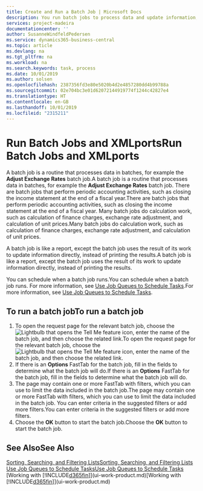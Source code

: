 ```yaml
---
title: Create and Run a Batch Job | Microsoft Docs
description: You run batch jobs to process data and update information, for example, to do periodic accounting activities, or to do calculations.
services: project-madeira
documentationcenter: ''
author: SusanneWindfeldPedersen
ms.service: dynamics365-business-central
ms.topic: article
ms.devlang: na
ms.tgt_pltfrm: na
ms.workload: na
ms.search.keywords: task, process
ms.date: 10/01/2019
ms.author: solsen
ms.openlocfilehash: 2387356fd3e80e5020b4d2e4857280dd4b99788a
ms.sourcegitcommit: 02e704bc3e01d62072144919774f1244c42827e4
ms.translationtype: HT
ms.contentlocale: en-GB
ms.lasthandoff: 10/01/2019
ms.locfileid: "2315211"
---
```

# <a name="run-batch-jobs-and-xmlports"></a><span data-ttu-id="b0503-103">Run Batch Jobs and XMLports</span><span class="sxs-lookup"><span data-stu-id="b0503-103">Run Batch Jobs and XMLports</span></span>
<span data-ttu-id="b0503-104">A batch job is a routine that processes data in batches, for example the **Adjust Exchange Rates** batch job.</span><span class="sxs-lookup"><span data-stu-id="b0503-104">A batch job is a routine that processes data in batches, for example the **Adjust Exchange Rates** batch job.</span></span> <span data-ttu-id="b0503-105">There are batch jobs that perform periodic accounting activities, such as closing the income statement at the end of a fiscal year.</span><span class="sxs-lookup"><span data-stu-id="b0503-105">There are batch jobs that perform periodic accounting activities, such as closing the income statement at the end of a fiscal year.</span></span> <span data-ttu-id="b0503-106">Many batch jobs do calculation work, such as calculation of finance charges, exchange rate adjustment, and calculation of unit prices.</span><span class="sxs-lookup"><span data-stu-id="b0503-106">Many batch jobs do calculation work, such as calculation of finance charges, exchange rate adjustment, and calculation of unit prices.</span></span>

<span data-ttu-id="b0503-107">A batch job is like a report, except the batch job uses the result of its work to update information directly, instead of printing the results.</span><span class="sxs-lookup"><span data-stu-id="b0503-107">A batch job is like a report, except the batch job uses the result of its work to update information directly, instead of printing the results.</span></span>

<span data-ttu-id="b0503-108">You can schedule when a batch job runs.</span><span class="sxs-lookup"><span data-stu-id="b0503-108">You can schedule when a batch job runs.</span></span> <span data-ttu-id="b0503-109">For more information, see [Use Job Queues to Schedule Tasks](admin-job-queues-schedule-tasks.md).</span><span class="sxs-lookup"><span data-stu-id="b0503-109">For more information, see [Use Job Queues to Schedule Tasks](admin-job-queues-schedule-tasks.md).</span></span>

## <a name="to-run-a-batch-job"></a><span data-ttu-id="b0503-110">To run a batch job</span><span class="sxs-lookup"><span data-stu-id="b0503-110">To run a batch job</span></span>
1. <span data-ttu-id="b0503-111">To open the request page for the relevant batch job, choose the ![Lightbulb that opens the Tell Me feature](media/ui-search/search_small.png "Tell me what you want to do") icon, enter the name of the batch job, and then choose the related link.</span><span class="sxs-lookup"><span data-stu-id="b0503-111">To open the request page for the relevant batch job, choose the ![Lightbulb that opens the Tell Me feature](media/ui-search/search_small.png "Tell me what you want to do") icon, enter the name of the batch job, and then choose the related link.</span></span>
2. <span data-ttu-id="b0503-112">If there is an **Options** FastTab for the batch job, fill in the fields to determine what the batch job will do.</span><span class="sxs-lookup"><span data-stu-id="b0503-112">If there is an **Options** FastTab for the batch job, fill in the fields to determine what the batch job will do.</span></span>
3. <span data-ttu-id="b0503-113">The page may contain one or more FastTab with filters, which you can use to limit the data included in the batch job.</span><span class="sxs-lookup"><span data-stu-id="b0503-113">The page may contain one or more FastTab with filters, which you can use to limit the data included in the batch job.</span></span> <span data-ttu-id="b0503-114">You can enter criteria in the suggested filters or add more filters.</span><span class="sxs-lookup"><span data-stu-id="b0503-114">You can enter criteria in the suggested filters or add more filters.</span></span>
4. <span data-ttu-id="b0503-115">Choose the **OK** button to start the batch job.</span><span class="sxs-lookup"><span data-stu-id="b0503-115">Choose the **OK** button to start the batch job.</span></span>

## <a name="see-also"></a><span data-ttu-id="b0503-116">See Also</span><span class="sxs-lookup"><span data-stu-id="b0503-116">See Also</span></span>
[<span data-ttu-id="b0503-117">Sorting, Searching, and Filtering Lists</span><span class="sxs-lookup"><span data-stu-id="b0503-117">Sorting, Searching, and Filtering Lists</span></span>](ui-enter-criteria-filters.md)  
[<span data-ttu-id="b0503-118">Use Job Queues to Schedule Tasks</span><span class="sxs-lookup"><span data-stu-id="b0503-118">Use Job Queues to Schedule Tasks</span></span>](admin-job-queues-schedule-tasks.md)  
<span data-ttu-id="b0503-119">[Working with [!INCLUDE[d365fin](includes/d365fin_md.md)]](ui-work-product.md)</span><span class="sxs-lookup"><span data-stu-id="b0503-119">[Working with [!INCLUDE[d365fin](includes/d365fin_md.md)]](ui-work-product.md)</span></span>
